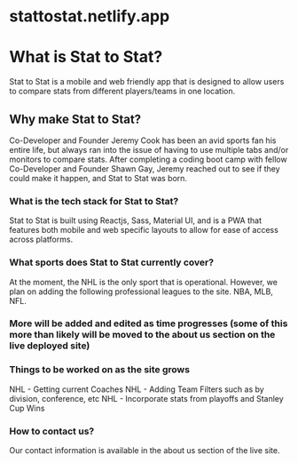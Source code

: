# stattostat.netlify.app

# What is Stat to Stat?

Stat to Stat is a mobile and web friendly app that is designed to allow users to compare stats from different players/teams in one location.

## Why make Stat to Stat?

Co-Developer and Founder Jeremy Cook has been an avid sports fan his entire life, but always ran into the issue of having to use multiple tabs and/or monitors to compare stats. After completing a coding boot camp with fellow Co-Developer and Founder Shawn Gay, Jeremy reached out to see if they could make it happen, and Stat to Stat was born.

### What is the tech stack for Stat to Stat?

Stat to Stat is built using Reactjs, Sass, Material UI, and is a PWA that features both mobile and web specific layouts to allow for ease of access across platforms.

### What sports does Stat to Stat currently cover?

At the moment, the NHL is the only sport that is operational. However, we plan on adding the following professional leagues to the site. NBA, MLB, NFL.

### More will be added and edited as time progresses (some of this more than likely will be moved to the about us section on the live deployed site)

### Things to be worked on as the site grows

NHL - Getting current Coaches
NHL - Adding Team Filters such as by division, conference, etc
NHL - Incorporate stats from playoffs and Stanley Cup Wins

### How to contact us?

Our contact information is available in the about us section of the live site.
